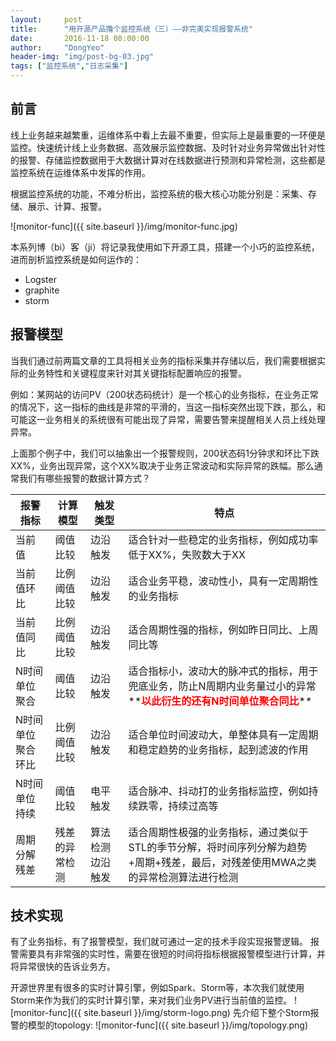 ```yaml
---
layout:     post
title:      "用开源产品撸个监控系统（三）——非完美实现报警系统"
date:       2016-11-18 08:00:00
author:     "DongYeo"
header-img: "img/post-bg-03.jpg"
tags: ["监控系统","日志采集"]
---
```


## 前言

线上业务越来越繁重，运维体系中看上去最不重要，但实际上是最重要的一环便是监控。快速统计线上业务数据、高效展示监控数据、及时针对业务异常做出针对性的报警、存储监控数据用于大数据计算对在线数据进行预测和异常检测，这些都是监控系统在运维体系中发挥的作用。

根据监控系统的功能，不难分析出，监控系统的极大核心功能分别是：采集、存储、展示、计算、报警。

![monitor-func]({{ site.baseurl }}/img/monitor-func.jpg)

本系列博（bi）客（ji）将记录我使用如下开源工具，搭建一个小巧的监控系统，进而剖析监控系统是如何运作的：

- Logster
- graphite
- storm

## 报警模型

当我们通过前两篇文章的工具将相关业务的指标采集并存储以后，我们需要根据实际的业务特性和关键程度来针对其关键指标配置响应的报警。

例如：某网站的访问PV（200状态码统计）是一个核心的业务指标，在业务正常的情况下，这一指标的曲线是非常的平滑的，当这一指标突然出现下跌，那么，和可能这一业务相关的系统很有可能出现了异常，需要告警来提醒相关人员上线处理异常。

上面那个例子中，我们可以抽象出一个报警规则，200状态码1分钟求和环比下跌XX%，业务出现异常，这个XX%取决于业务正常波动和实际异常的跌幅。那么通常我们有哪些报警的数据计算方式？

报警指标|计算模型|触发类型|特点
---|---|---|---
当前值|阈值比较|边沿触发|适合针对一些稳定的业务指标，例如成功率低于XX%，失败数大于XX
当前值环比|比例阈值比较|边沿触发|适合业务平稳，波动性小，具有一定周期性的业务指标
当前值同比|比例阈值比较|边沿触发|适合周期性强的指标，例如昨日同比、上周同比等
N时间单位聚合|阈值比较|边沿触发|适合指标小，波动大的脉冲式的指标，用于兜底业务，防止N周期内业务量过小的异常**<b style="color:red">以此衍生的还有N时间单位聚合同比</b>**
N时间单位聚合环比|比例阈值比较|边沿触发|适合单位时间波动大，单整体具有一定周期和稳定趋势的业务指标，起到滤波的作用
N时间单位持续|阈值比较|电平触发|适合脉冲、抖动打的业务指标监控，例如持续跌零，持续过高等
周期分解残差|残差的异常检测|算法检测边沿触发|适合周期性极强的业务指标，通过类似于STL的季节分解，将时间序列分解为趋势+周期+残差，最后，对残差使用MWA之类的异常检测算法进行检测


## 技术实现

有了业务指标，有了报警模型，我们就可通过一定的技术手段实现报警逻辑。
报警需要具有非常强的实时性，需要在很短的时间将指标根据报警模型进行计算，并将异常很快的告诉业务方。

开源世界里有很多的实时计算引擎，例如Spark、Storm等，本次我们就使用Storm来作为我们的实时计算引擎，来对我们业务PV进行当前值的监控。
![monitor-func]({{ site.baseurl }}/img/storm-logo.png)
先介绍下整个Storm报警的模型的topology:
![monitor-func]({{ site.baseurl }}/img/topology.png)
